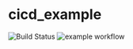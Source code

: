 # cicd_example

![Build Status](https://img.shields.io/badge/python-3.8-blue)
![example workflow](https://github.com/iouovonoi/cicd_example/actions/workflows/python-app.yml/badge.svg)
